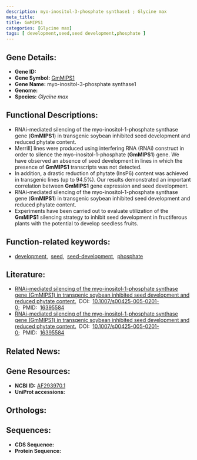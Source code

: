 ```yaml
---
description: myo-inositol-3-phosphate synthase1 ; Glycine max
meta_title:
title: GmMIPS1
categories: [Glycine max]
tags: [ development,seed,seed development,phosphate ]
---
```


## Gene Details:
- **Gene ID:** []()
- **Gene Symbol:** <u>GmMIPS1</u>
- **Gene Name:** myo-inositol-3-phosphate synthase1
- **Genome:** []()
- **Species:** *Glycine max*

## Functional Descriptions:
   - RNAi-mediated silencing of the myo-inositol-1-phosphate synthase gene (**GmMIPS1**) in transgenic soybean inhibited seed development and reduced phytate content.
   - Merrill] lines were produced using interfering RNA (RNAi) construct in order to silence the myo-inositol-1-phosphate (**GmMIPS1**) gene. We have observed an absence of seed development in lines in which the presence of **GmMIPS1** transcripts was not detected.
   - In addition, a drastic reduction of phytate (InsP6) content was achieved in transgenic lines (up to 94.5%). Our results demonstrated an important correlation between **GmMIPS1** gene expression and seed development.
   - RNAi-mediated silencing of the myo-inositol-1-phosphate synthase gene (**GmMIPS1**) in transgenic soybean inhibited seed development and reduced phytate content.
   - Experiments have been carried out to evaluate utilization of the **GmMIPS1** silencing strategy to inhibit seed development in fructiferous plants with the potential to develop seedless fruits.

## Function-related keywords:
   - [development](/tags/development/),&nbsp;&nbsp;[seed](/tags/seed/),&nbsp;&nbsp;[seed-development](/tags/seed-development/),&nbsp;&nbsp;[phosphate](/tags/phosphate/)

## Literature:
   - [RNAi-mediated silencing of the myo-inositol-1-phosphate synthase gene (GmMIPS1) in transgenic soybean inhibited seed development and reduced phytate content.](https://doi.org/10.1007/s00425-005-0201-0)&nbsp;&nbsp;DOI:&nbsp;&nbsp;[10.1007/s00425-005-0201-0](https://doi.org/10.1007/s00425-005-0201-0);&nbsp;&nbsp;PMID:&nbsp;&nbsp;[16395584](https://pubmed.ncbi.nlm.nih.gov/16395584/)
   - [RNAi-mediated silencing of the myo-inositol-1-phosphate synthase gene (GmMIPS1) in transgenic soybean inhibited seed development and reduced phytate content.](https://doi.org/10.1007/s00425-005-0201-0)&nbsp;&nbsp;DOI:&nbsp;&nbsp;[10.1007/s00425-005-0201-0](https://doi.org/10.1007/s00425-005-0201-0);&nbsp;&nbsp;PMID:&nbsp;&nbsp;[16395584](https://pubmed.ncbi.nlm.nih.gov/16395584/)

## Related News:

## Gene Resources:
- **NCBI ID:**  [AF293970.1](https://www.ncbi.nlm.nih.gov/gene/?term=AF293970.1)
- **UniProt accessions:**  [](https://www.uniprot.org/uniprotkb//entry)

## Orthologs:

## Sequences:
- **CDS Sequence:**
- **Protein Sequence:**
